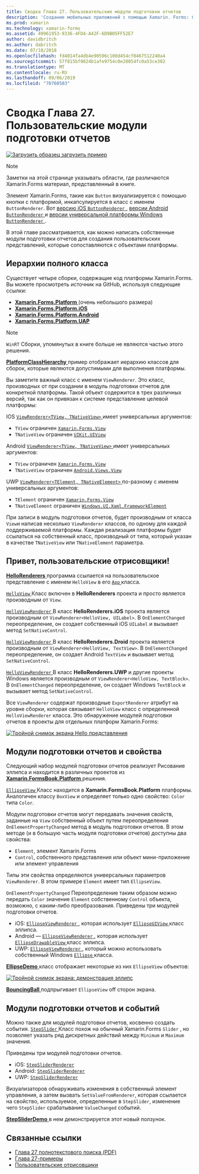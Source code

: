 ```yaml
---
title: Сводка Глава 27. Пользовательские модули подготовки отчетов
description: 'Создание мобильных приложений с помощью Xamarin. Forms: Сводка Глава 27. Пользовательские модули подготовки отчетов'
ms.prod: xamarin
ms.technology: xamarin-forms
ms.assetid: 49961953-9336-4FD4-A42F-6D9B05FF52E7
author: davidbritch
ms.author: dabritch
ms.date: 07/18/2018
ms.openlocfilehash: fd4014fa4db4e90596c100d454cf0467512240a4
ms.sourcegitcommit: 57f815bf0024b1afe9754c0e28054fc0a53ce302
ms.translationtype: MT
ms.contentlocale: ru-RU
ms.lasthandoff: 09/06/2019
ms.locfileid: "70760503"
---
```

# <a name="summary-of-chapter-27-custom-renderers"></a>Сводка Глава 27. Пользовательские модули подготовки отчетов

[![Загрузить образец](~/media/shared/download.png) загрузить пример](https://github.com/xamarin/xamarin-forms-book-samples/tree/master/Chapter27)

> [!NOTE] 
> Заметки на этой странице указывать области, где различаются Xamarin.Forms материал, представленный в книге.

Элемент Xamarin.Forms, такие как `Button` визуализируется с помощью кнопки с платформой, инкапсулируется в класс с именем `ButtonRenderer`.  Вот [версию iOS `ButtonRenderer` ](https://github.com/xamarin/Xamarin.Forms/blob/master/Xamarin.Forms.Platform.iOS/Renderers/ButtonRenderer.cs), [версии Android `ButtonRenderer` ](https://github.com/xamarin/Xamarin.Forms/blob/master/Xamarin.Forms.Platform.Android/Renderers/ButtonRenderer.cs)и [версии универсальной платформы Windows `ButtonRenderer` ](https://github.com/xamarin/Xamarin.Forms/blob/master/Xamarin.Forms.Platform.UAP/ButtonRenderer.cs).

В этой главе рассматривается, как можно написать собственные модули подготовки отчетов для создания пользовательских представлений, которые сопоставляются с объектами платформы.

## <a name="the-complete-class-hierarchy"></a>Иерархии полного класса

Существует четыре сборки, содержащие код платформы Xamarin.Forms.
Вы можете просмотреть источник на GitHub, используя следующие ссылки:

- [**Xamarin.Forms.Platform** ](https://github.com/xamarin/Xamarin.Forms/tree/master/Xamarin.Forms.Platform) (очень небольшого размера)
- [**Xamarin.Forms.Platform.iOS**](https://github.com/xamarin/Xamarin.Forms/tree/master/Xamarin.Forms.Platform.iOS)
- [**Xamarin.Forms.Platform.Android**](https://github.com/xamarin/Xamarin.Forms/tree/master/Xamarin.Forms.Platform.Android)
- [**Xamarin.Forms.Platform.UAP**](https://github.com/xamarin/Xamarin.Forms/tree/master/Xamarin.Forms.Platform.UAP)

> [!NOTE]
> `WinRT` Сборки, упомянутых в книге больше не являются частью этого решения. 

[ **PlatformClassHierarchy** ](https://github.com/xamarin/xamarin-forms-book-samples/tree/master/Chapter27/PlatformClassHierarchy) пример отображает иерархию классов для сборок, которые являются допустимыми для выполнения платформы.

Вы заметите важный класс с именем `ViewRenderer`. Это класс, производных от при создании в модуль подготовки отчетов для конкретной платформы. Такой объект содержится в трех различных версий, так как он привязан к системе представление целевой платформы:

IOS [ `ViewRenderer<TView, TNativeView>` ](https://github.com/xamarin/Xamarin.Forms/blob/master/Xamarin.Forms.Platform.iOS/ViewRenderer.cs#L25) имеет универсальных аргументов:

- `TView` ограничен [`Xamarin.Forms.View`](xref:Xamarin.Forms.View)
- `TNativeView` ограничен [`UIKit.UIView`](xref:UIKit.UIView)

Android [ `ViewRenderer<TView, TNativeView>` ](https://github.com/xamarin/Xamarin.Forms/blob/master/Xamarin.Forms.Platform.Android/ViewRenderer.cs#L17) имеет универсальных аргументов:

- `TView` ограничен [`Xamarin.Forms.View`](xref:Xamarin.Forms.View)
- `TNativeView` ограничен [`Android.Views.View`](xref:Android.Views.View)

UWP [ `ViewRenderer<TElement, TNativeElement>` ](https://github.com/xamarin/Xamarin.Forms/blob/master/Xamarin.Forms.Platform.UAP/ViewRenderer.cs#L6) по-разному с именем универсальных аргументов:

- `TElement` ограничен [`Xamarin.Forms.View`](xref:Xamarin.Forms.View)
- `TNativeElement` ограничен [`Windows.UI.Xaml.FrameworkElement`](/uwp/api/Windows.UI.Xaml.FrameworkElement)

При записи в модуль подготовки отчетов, будет производным от класса `View`и написав несколько `ViewRenderer` классов, по одному для каждой поддерживаемой платформы. Каждая реализация платформы будет ссылаться на собственный класс, производный от типа, который указан в качестве `TNativeView` или `TNativeElement` параметра.

## <a name="hello-custom-renderers"></a>Привет, пользовательские отрисовщики!

[ **HelloRenderers** ](https://github.com/xamarin/xamarin-forms-book-samples/tree/master/Chapter27/HelloRenderers) программа ссылается на пользовательское представление с именем `HelloView` в его [ `App` ](https://github.com/xamarin/xamarin-forms-book-samples/blob/master/Chapter27/HelloRenderers/HelloRenderers/HelloRenderers/App.cs) класса.

[ `HelloView` ](https://github.com/xamarin/xamarin-forms-book-samples/blob/master/Chapter27/HelloRenderers/HelloRenderers/HelloRenderers/HelloView.cs) Класс включен в **HelloRenderers** проекта и просто является производным от `View`.

[ `HelloViewRenderer` ](https://github.com/xamarin/xamarin-forms-book-samples/blob/master/Chapter27/HelloRenderers/HelloRenderers/HelloRenderers.iOS/HelloViewRenderer.cs) В класс **HelloRenderers.iOS** проекта является производным от `ViewRenderer<HelloView, UILabel>`. В `OnElementChanged` переопределение, он создает собственный iOS `UILabel` и вызывает метод `SetNativeControl`.

[ `HelloViewRenderer` ](https://github.com/xamarin/xamarin-forms-book-samples/blob/master/Chapter27/HelloRenderers/HelloRenderers/HelloRenderers.Droid/HelloViewRenderer.cs) В класс **HelloRenderers.Droid** проекта является производным от `ViewRenderer<HelloView, TextView>`. В `OnElementChanged` переопределение, он создает Android `TextView` и вызывает метод `SetNativeControl`.

[ `HelloViewRenderer` ](https://github.com/xamarin/xamarin-forms-book-samples/blob/master/Chapter27/HelloRenderers/HelloRenderers/HelloRenderers.UWP/HelloViewRenderer.cs) В класс **HelloRenderers.UWP** и другие проекты Windows является производным от `ViewRenderer<HelloView, TextBlock>`. В `OnElementChanged` переопределение, он создает Windows `TextBlock` и вызывает метод `SetNativeControl`.

Все `ViewRenderer` содержат производные `ExportRenderer` атрибут на уровне сборки, которая связывает `HelloView` класс с определенной `HelloViewRenderer` класса. Это обнаружение модулей подготовки отчетов в проекты для отдельных платформ Xamarin.Forms:

[![Тройной снимок экрана Hello представления](images/ch27fg02-small.png "пользовательские Отрисовщики")](images/ch27fg02-large.png#lightbox "пользовательские Отрисовщики")

## <a name="renderers-and-properties"></a>Модули подготовки отчетов и свойства

Следующий набор модулей подготовки отчетов реализует Рисование эллипса и находится в различных проектов из [ **Xamarin.FormsBook.Platform** ](https://github.com/xamarin/xamarin-forms-book-samples/tree/master/Libraries/Xamarin.FormsBook.Platform) решения.

[ `EllipseView` ](https://github.com/xamarin/xamarin-forms-book-samples/blob/master/Libraries/Xamarin.FormsBook.Platform/Xamarin.FormsBook.Platform/EllipseView.cs) Класс находится в **Xamarin.FormsBook.Platform** платформы. Аналогичен классу `BoxView` и определяет только одно свойство: `Color` типа `Color`.

Модули подготовки отчетов могут передавать значения свойств, заданные на `View` собственный объект путем переопределения `OnElementPropertyChanged` метод в модуль подготовки отчетов. В этом методе (и в большую часть модуля подготовки отчетов) доступны два свойства:

- `Element`, элемент Xamarin.Forms
- `Control`, собственного представления или объект мини-приложение или элемент управления

Типы эти свойства определяются универсальных параметров `ViewRenderer`. В этом примере `Element` имеет тип `EllipseView`.

`OnElementPropertyChanged` Переопределение таким образом можно передать `Color` значение `Element` собственному `Control` объекта, возможно, с каким-либо преобразования. Приведены три модулей подготовки отчетов.

- iOS: [ `EllipseViewRenderer` ](https://github.com/xamarin/xamarin-forms-book-samples/blob/master/Libraries/Xamarin.FormsBook.Platform/Xamarin.FormsBook.Platform.iOS/EllipseViewRenderer.cs), которая использует [ `EllipseUIView` ](https://github.com/xamarin/xamarin-forms-book-samples/blob/master/Libraries/Xamarin.FormsBook.Platform/Xamarin.FormsBook.Platform.iOS/EllipseUIView.cs) класс эллипса.
- Android — [ `EllipseViewRenderer` ](https://github.com/xamarin/xamarin-forms-book-samples/blob/master/Libraries/Xamarin.FormsBook.Platform/Xamarin.FormsBook.Platform.Android/EllipseViewRenderer.cs), которая использует [ `EllipseDrawableView` ](https://github.com/xamarin/xamarin-forms-book-samples/blob/master/Libraries/Xamarin.FormsBook.Platform/Xamarin.FormsBook.Platform.Android/EllipseDrawableView.cs) класс эллипса.
- UWP: [ `EllipseViewRenderer` ](https://github.com/xamarin/xamarin-forms-book-samples/blob/master/Libraries/Xamarin.FormsBook.Platform/Xamarin.FormsBook.Platform.WinRT/EllipseViewRenderer.cs), который можно использовать собственный Windows [ `Ellipse` ](/uwp/api/Windows.UI.Xaml.Shapes.Ellipse) класса.

[ **EllipseDemo** ](https://github.com/xamarin/xamarin-forms-book-samples/tree/master/Chapter27/EllipseDemo) класс отображает некоторые из них `EllipseView` объектов:

[![Тройной снимок экрана: демонстрация эллипс](images/ch27fg03-small.png "EllipseView пользовательские Отрисовщики")](images/ch27fg03-large.png#lightbox "EllipseView пользовательские Отрисовщики")

[ **BouncingBall** ](https://github.com/xamarin/xamarin-forms-book-samples/tree/master/Chapter27/BouncingBall) подпрыгивает `EllipseView` off сторон экрана.

## <a name="renderers-and-events"></a>Модули подготовки отчетов и событий

Можно также для модулей подготовки отчетов, косвенно создать события. [ `StepSlider` ](https://github.com/xamarin/xamarin-forms-book-samples/blob/master/Libraries/Xamarin.FormsBook.Platform/Xamarin.FormsBook.Platform/StepSlider.cs) Класс похож на обычный Xamarin.Forms `Slider` , но позволяет указать ряд дискретных действий между `Minimum` и `Maximum` значения.

Приведены три модулей подготовки отчетов.

- iOS: [`StepSliderRenderer`](https://github.com/xamarin/xamarin-forms-book-samples/blob/master/Libraries/Xamarin.FormsBook.Platform/Xamarin.FormsBook.Platform.iOS/StepSliderRenderer.cs)
- Android: [`StepSliderRenderer`](https://github.com/xamarin/xamarin-forms-book-samples/blob/master/Libraries/Xamarin.FormsBook.Platform/Xamarin.FormsBook.Platform.Android/StepSliderRenderer.cs)
- UWP: [`StepSliderRenderer`](https://github.com/xamarin/xamarin-forms-book-samples/blob/master/Libraries/Xamarin.FormsBook.Platform/Xamarin.FormsBook.Platform.WinRT/StepSliderRenderer.cs)

Визуализаторов обнаруживать изменения в собственный элемент управления, а затем вызвать `SetValueFromRenderer`, которая ссылается на свойство, используемое, определенные в `StepSlider`, изменение чего `StepSlider` срабатывание `ValueChanged` событий.

[ **StepSliderDemo** ](https://github.com/xamarin/xamarin-forms-book-samples/tree/master/Chapter27/StepSliderDemo) в нем демонстрируется этот новый ползунок.

## <a name="related-links"></a>Связанные ссылки

- [Глава 27 полнотекстового поиска (PDF)](https://download.xamarin.com/developer/xamarin-forms-book/XamarinFormsBook-Ch27-Apr2016.pdf)
- [Глава 27-примеры](https://github.com/xamarin/xamarin-forms-book-samples/tree/master/Chapter27)
- [Пользовательские отрисовщики](~/xamarin-forms/app-fundamentals/custom-renderer/index.md)
